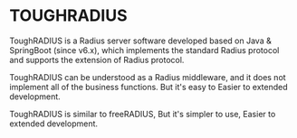 # TOUGHRADIUS


ToughRADIUS is a Radius server software developed based on Java & SpringBoot (since v6.x), which implements the standard Radius protocol and supports the extension of Radius protocol.

ToughRADIUS can be understood as a Radius middleware, and it does not implement all of the business functions. But it's easy to Easier to extended development.

ToughRADIUS is similar to freeRADIUS, But it's simpler to use, Easier to extended development.
